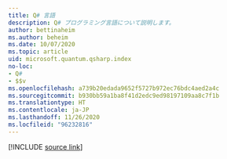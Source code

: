 ```yaml
---
title: Q# 言語
description: Q# プログラミング言語について説明します。
author: bettinaheim
ms.author: beheim
ms.date: 10/07/2020
ms.topic: article
uid: microsoft.quantum.qsharp.index
no-loc:
- Q#
- $$v
ms.openlocfilehash: a739b20edada9652f5727b972ec76bdc4aed2a4c
ms.sourcegitcommit: b930bb59a1ba8f41d2edc9ed98197109aa8c7f1b
ms.translationtype: HT
ms.contentlocale: ja-JP
ms.lasthandoff: 11/26/2020
ms.locfileid: "96232816"
---
```

<!---
# Q# language
-->

[!INCLUDE [source link](~/includes/qsharp-language/Specifications/Language/readme.md)]
